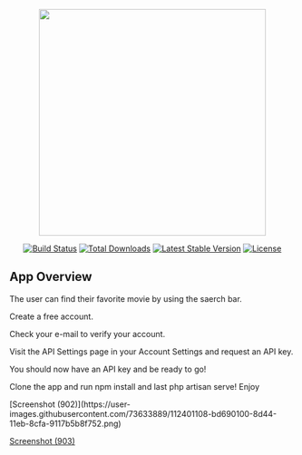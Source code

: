 <p align="center"><img src="https://res.cloudinary.com/dtfbvvkyp/image/upload/v1566331377/laravel-logolockup-cmyk-red.svg" width="400"></p>

<p align="center">
<a href="https://travis-ci.org/laravel/framework"><img src="https://travis-ci.org/laravel/framework.svg" alt="Build Status"></a>
<a href="https://packagist.org/packages/laravel/framework"><img src="https://poser.pugx.org/laravel/framework/d/total.svg" alt="Total Downloads"></a>
<a href="https://packagist.org/packages/laravel/framework"><img src="https://poser.pugx.org/laravel/framework/v/stable.svg" alt="Latest Stable Version"></a>
<a href="https://packagist.org/packages/laravel/framework"><img src="https://poser.pugx.org/laravel/framework/license.svg" alt="License"></a>
</p>


## App Overview

<p>The user can find their favorite movie by using the saerch bar.</p>
<p>Create a free account.</p>
<p>Check your e-mail to verify your account.</p>
<p>Visit the API Settings page in your Account Settings and request an API key.</p>
<p>You should now have an API key and be ready to go!</p>

<p>Clone the app and run npm install and last php artisan serve! Enjoy</p>
[Screenshot (902)](https://user-images.githubusercontent.com/73633889/112401108-bd690100-8d44-11eb-8cfa-9117b5b8f752.png)

[Screenshot (903)](https://user-images.githubusercontent.com/73633889/112401115-bfcb5b00-8d44-11eb-9ec5-c4c10600d5e9.png)
